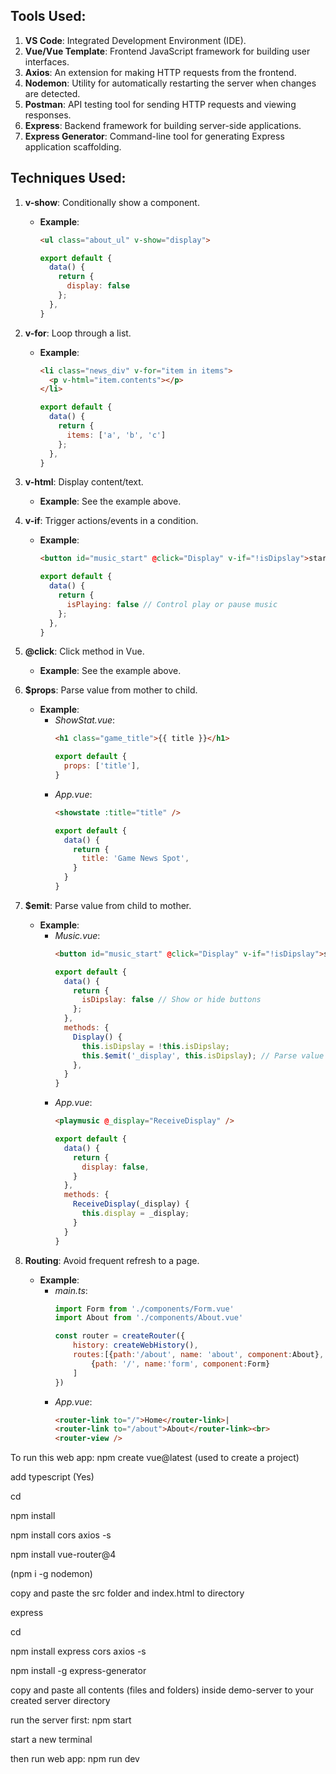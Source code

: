 ## Tools Used:
1. **VS Code**: Integrated Development Environment (IDE).
2. **Vue/Vue Template**: Frontend JavaScript framework for building user interfaces.
3. **Axios**: An extension for making HTTP requests from the frontend.
4. **Nodemon**: Utility for automatically restarting the server when changes are detected.
5. **Postman**: API testing tool for sending HTTP requests and viewing responses.
6. **Express**: Backend framework for building server-side applications.
7. **Express Generator**: Command-line tool for generating Express application scaffolding.







## Techniques Used:

1. **v-show**: Conditionally show a component.
   - **Example**:
     ```html
     <ul class="about_ul" v-show="display">
     ```
     ```javascript
     export default {
       data() {
         return {
           display: false
         };
       },
     }
     ```

2. **v-for**: Loop through a list.
   - **Example**:
     ```html
     <li class="news_div" v-for="item in items">
       <p v-html="item.contents"></p>
     </li>
     ```
     ```javascript
     export default {
       data() {
         return {
           items: ['a', 'b', 'c']
         };
       },
     }
     ```

3. **v-html**: Display content/text.
   - **Example**: See the example above.

4. **v-if**: Trigger actions/events in a condition.
   - **Example**:
     ```html
     <button id="music_start" @click="Display" v-if="!isDipslay">start</button>
     ```
     ```javascript
     export default {
       data() {
         return {
           isPlaying: false // Control play or pause music
         };
       },
     }
     ```

5. **@click**: Click method in Vue.
   - **Example**: See the example above.

6. **$props**: Parse value from mother to child.
   - **Example**:
     - *ShowStat.vue*:
       ```html
       <h1 class="game_title">{{ title }}</h1>
       ```
       ```javascript
       export default {
         props: ['title'],
       }
       ```
     - *App.vue*:
       ```html
       <showstate :title="title" />
       ```
       ```javascript
       export default {
         data() {
           return {
             title: 'Game News Spot',
           }
         }
       }
       ```

7. **$emit**: Parse value from child to mother.
   - **Example**:
     - *Music.vue*:
       ```html
       <button id="music_start" @click="Display" v-if="!isDipslay">start</button>
       ```
       ```javascript
       export default {
         data() {
           return {
             isDipslay: false // Show or hide buttons
           };
         },
         methods: {
           Display() {
             this.isDipslay = !this.isDipslay;
             this.$emit('_display', this.isDipslay); // Parse value from child to mother
           },
         }
       }
       ```
     - *App.vue*:
       ```html
       <playmusic @_display="ReceiveDisplay" />
       ```
       ```javascript
       export default {
         data() {
           return {
             display: false,
           }
         },
         methods: {
           ReceiveDisplay(_display) {
             this.display = _display;
           }
         }
       }
       ```

8. **Routing**: Avoid frequent refresh to a page.
   - **Example**:
     - *main.ts*:
       ```javascript
       import Form from './components/Form.vue'
       import About from './components/About.vue'

       const router = createRouter({
           history: createWebHistory(),
           routes:[{path:'/about', name: 'about', component:About},
               {path: '/', name:'form', component:Form}
           ]
       })
       ```
     - *App.vue*:
       ```html
       <router-link to="/">Home</router-link>|
       <router-link to="/about">About</router-link><br>
       <router-view />
       ```


To run this web app:
npm create vue@latest (used to create a project)

add typescript (Yes)

cd <project name>

npm install

npm install cors axios -s

npm install vue-router@4

(npm i -g nodemon)

copy and paste the src folder and index.html to directory

express <name>

cd <server name>

npm install express cors axios -s

npm install -g express-generator

copy and paste all contents (files and folders) inside demo-server to your created server directory

run the server first:
npm start

start a new terminal

then run web app:
npm run dev